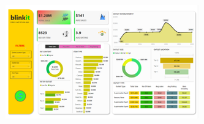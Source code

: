 

![image](https://github.com/mogaredatta72/blinkit_Grocery_Dashboard/blob/main/Screenshot%202025-06-15%20100204.png)
